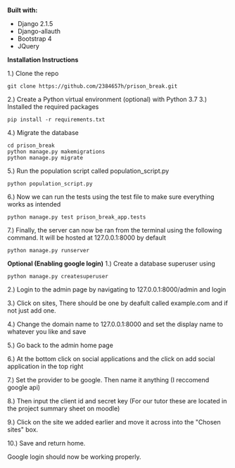  **Built with:**
 

 - Django 2.1.5
 - Django-allauth
 - Bootstrap 4
 - JQuery

 **Installation Instructions**
 
1.) Clone the repo
```
git clone https://github.com/2384657h/prison_break.git
```
2.) Create a Python virtual environment (optional) with Python 3.7
3.) Installed the required packages
```
pip install -r requirements.txt
```
4.) Migrate the database
```
cd prison_break
python manage.py makemigrations
python manage.py migrate
```
5.) Run the population script called population_script.py
```
python population_script.py
```
6.) Now we can run the tests using the test file to make sure everything works as intended
```
python manage.py test prison_break_app.tests
```
7.) Finally, the server can now be ran from the terminal using the following command. It will be hosted at 127.0.0.1:8000 by default
```
python manage.py runserver
```

**Optional (Enabling google login)**
1.) Create a database superuser using
```
python manage.py createsuperuser
```
2.) Login to the admin page by navigating to 127.0.0.1:8000/admin and login

3.) Click on sites, There should be one by deafult called example.com and if not just add one.

4.) Change the domain name to 127.0.0.1:8000 and set the display name to whatever you like and save

5.) Go back to the admin home page

6.) At the bottom click on social applications and the click on add social application in the top right

7.) Set the provider to be google. Then name it anything (I reccomend google api)

8.) Then input the client id and secret key (For our tutor these are located in the project summary sheet on moodle)

9.) Click on the site we added earlier and move it across into the "Chosen sites" box.

10.) Save and return home.

Google login should now be working properly.


